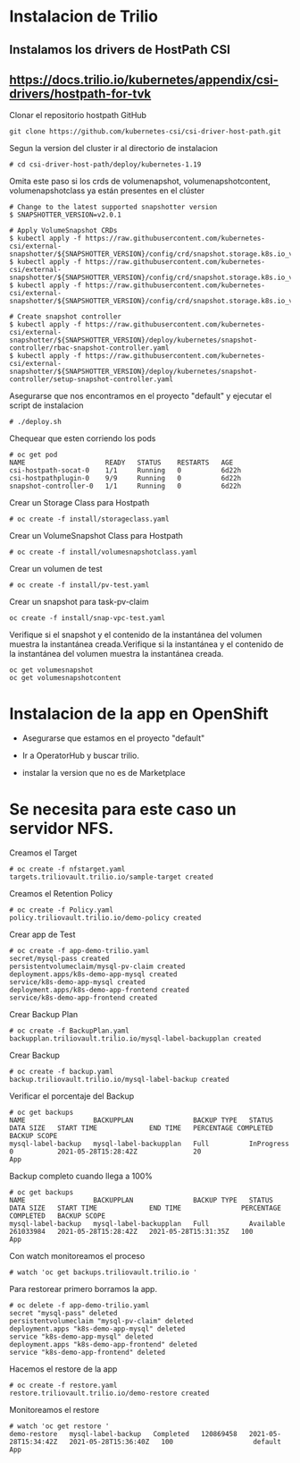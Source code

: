 # Instalacion de Trilio 
## Instalamos los drivers de HostPath CSI
## https://docs.trilio.io/kubernetes/appendix/csi-drivers/hostpath-for-tvk

Clonar el repositorio hostpath GitHub
```
git clone https://github.com/kubernetes-csi/csi-driver-host-path.git
```

Segun la version del cluster ir al directorio de instalacion
```
# cd csi-driver-host-path/deploy/kubernetes-1.19
```

Omita este paso si los crds de volumenapshot, volumenapshotcontent, volumenapshotclass ya están presentes en el clúster
```
# Change to the latest supported snapshotter version
$ SNAPSHOTTER_VERSION=v2.0.1

# Apply VolumeSnapshot CRDs
$ kubectl apply -f https://raw.githubusercontent.com/kubernetes-csi/external-snapshotter/${SNAPSHOTTER_VERSION}/config/crd/snapshot.storage.k8s.io_volumesnapshotclasses.yaml
$ kubectl apply -f https://raw.githubusercontent.com/kubernetes-csi/external-snapshotter/${SNAPSHOTTER_VERSION}/config/crd/snapshot.storage.k8s.io_volumesnapshotcontents.yaml
$ kubectl apply -f https://raw.githubusercontent.com/kubernetes-csi/external-snapshotter/${SNAPSHOTTER_VERSION}/config/crd/snapshot.storage.k8s.io_volumesnapshots.yaml

# Create snapshot controller
$ kubectl apply -f https://raw.githubusercontent.com/kubernetes-csi/external-snapshotter/${SNAPSHOTTER_VERSION}/deploy/kubernetes/snapshot-controller/rbac-snapshot-controller.yaml
$ kubectl apply -f https://raw.githubusercontent.com/kubernetes-csi/external-snapshotter/${SNAPSHOTTER_VERSION}/deploy/kubernetes/snapshot-controller/setup-snapshot-controller.yaml
```

Asegurarse que nos encontramos en el proyecto "default" y ejecutar el script de instalacion
```
# ./deploy.sh
```

Chequear que esten corriendo los pods
```
# oc get pod 
NAME                    READY   STATUS    RESTARTS   AGE
csi-hostpath-socat-0    1/1     Running   0          6d22h
csi-hostpathplugin-0    9/9     Running   0          6d22h
snapshot-controller-0   1/1     Running   0          6d22h
``` 

Crear un Storage Class para Hostpath
```
# oc create -f install/storageclass.yaml
```

Crear un VolumeSnapshot Class para Hostpath
```
# oc create -f install/volumesnapshotclass.yaml
```

Crear un volumen de test
```
# oc create -f install/pv-test.yaml
```

Crear un snapshot para task-pv-claim
```
oc create -f install/snap-vpc-test.yaml
```

Verifique si el snapshot y el contenido de la instantánea del volumen muestra la instantánea creada.Verifique si la instantánea y el contenido de la instantánea del volumen muestra la instantánea creada.
```
oc get volumesnapshot
oc get volumesnapshotcontent
```
# Instalacion de la app en OpenShift

* Asegurarse que estamos en el proyecto "default"

* Ir a OperatorHub y buscar trilio.

* instalar la version que no es de Marketplace 

# Se necesita para este caso un servidor NFS.
Creamos el Target
```
# oc create -f nfstarget.yaml
targets.triliovault.trilio.io/sample-target created
```
Creamos el Retention Policy
```
# oc create -f Policy.yaml 
policy.triliovault.trilio.io/demo-policy created
```

Crear app de Test
```
# oc create -f app-demo-trilio.yaml 
secret/mysql-pass created
persistentvolumeclaim/mysql-pv-claim created
deployment.apps/k8s-demo-app-mysql created
service/k8s-demo-app-mysql created
deployment.apps/k8s-demo-app-frontend created
service/k8s-demo-app-frontend created
```

Crear Backup Plan
```
# oc create -f BackupPlan.yaml 
backupplan.triliovault.trilio.io/mysql-label-backupplan created
```

Crear Backup 
```
# oc create -f backup.yaml 
backup.triliovault.trilio.io/mysql-label-backup created
```

Verificar el porcentaje del Backup
```
# oc get backups
NAME                 BACKUPPLAN               BACKUP TYPE   STATUS       DATA SIZE   START TIME             END TIME   PERCENTAGE COMPLETED   BACKUP SCOPE
mysql-label-backup   mysql-label-backupplan   Full          InProgress   0           2021-05-28T15:28:42Z              20                     App
```

Backup completo cuando llega a 100%
```
# oc get backups
NAME                 BACKUPPLAN               BACKUP TYPE   STATUS      DATA SIZE   START TIME             END TIME               PERCENTAGE COMPLETED   BACKUP SCOPE
mysql-label-backup   mysql-label-backupplan   Full          Available   261033984   2021-05-28T15:28:42Z   2021-05-28T15:31:35Z   100                    App

```

Con watch monitoreamos el proceso
```
# watch 'oc get backups.triliovault.trilio.io '
```

Para restorear primero borramos la app.
```
# oc delete -f app-demo-trilio.yaml 
secret "mysql-pass" deleted
persistentvolumeclaim "mysql-pv-claim" deleted
deployment.apps "k8s-demo-app-mysql" deleted
service "k8s-demo-app-mysql" deleted
deployment.apps "k8s-demo-app-frontend" deleted
service "k8s-demo-app-frontend" deleted
```

Hacemos el restore de la app
```
# oc create -f restore.yaml 
restore.triliovault.trilio.io/demo-restore created
```
Monitoreamos el restore 
```
# watch 'oc get restore '
demo-restore   mysql-label-backup   Completed   120869458   2021-05-28T15:34:42Z   2021-05-28T15:36:40Z   100                    default             App
```



